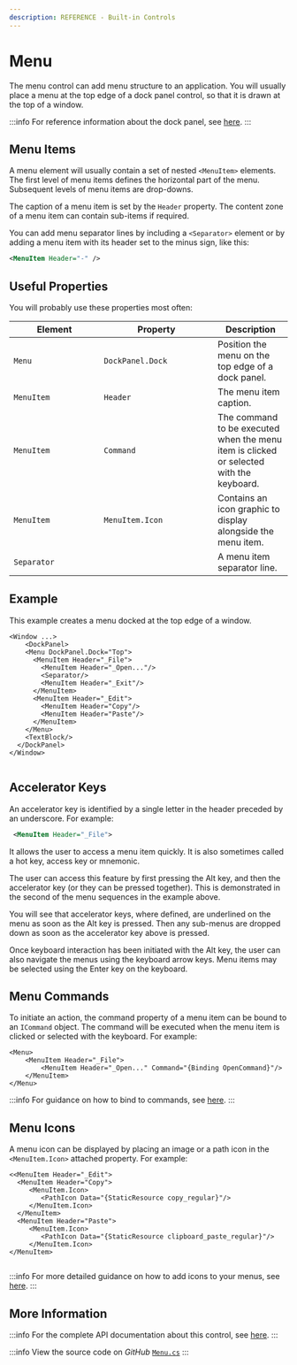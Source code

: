 ```yaml
---
description: REFERENCE - Built-in Controls
---
```


# Menu

The menu control can add menu structure to an application. You will usually place a menu at the top edge of a dock panel control, so that it is drawn at the top of a window.

:::info
For reference information about the dock panel, see [here](dockpanel.md).
:::

## Menu Items

A menu element will usually contain a set of nested `<MenuItem>` elements. The first level of menu items defines the horizontal part of the menu. Subsequent levels of menu items are drop-downs.

The caption of a menu item is set by the `Header` property. The content zone of a menu item can contain sub-items if required.

You can add menu separator lines by including a `<Separator>` element or by adding a menu item with its header set to the minus sign, like this:

```xml
<MenuItem Header="-" />
```

## Useful Properties

You will probably use these properties most often:

<table><thead><tr><th width="147.33333333333331">Element</th><th width="190">Property</th><th>Description</th></tr></thead><tbody><tr><td><code>Menu</code></td><td><code>DockPanel.Dock</code></td><td>Position the menu on the top edge of a dock panel.</td></tr><tr><td><code>MenuItem</code></td><td><code>Header</code></td><td>The menu item caption.</td></tr><tr><td><code>MenuItem</code></td><td><code>Command</code></td><td>The command to be executed when the menu item is clicked or selected with the keyboard.</td></tr><tr><td><code>MenuItem</code></td><td><code>MenuItem.Icon</code></td><td>Contains an icon graphic to display alongside the menu item.</td></tr><tr><td><code>Separator</code></td><td></td><td>A menu item separator line.</td></tr></tbody></table>

## Example

This example creates a menu docked at the top edge of a window.&#x20;

```markup
<Window ...>
    <DockPanel>
    <Menu DockPanel.Dock="Top">
      <MenuItem Header="_File">
        <MenuItem Header="_Open..."/>
        <Separator/>
        <MenuItem Header="_Exit"/>
      </MenuItem>
      <MenuItem Header="_Edit">
        <MenuItem Header="Copy"/>
        <MenuItem Header="Paste"/>
      </MenuItem>
    </Menu>
    <TextBlock/>
  </DockPanel>
</Window>
```

<img src="/img/gitbook-import/assets/menu.gif" alt=""/>

## Accelerator Keys

An accelerator key is identified by a single letter in the header preceded by an underscore. For example:

```xml
 <MenuItem Header="_File">
```

It allows the user to access a menu item quickly. It is also sometimes called a hot key, access key or mnemonic.

The user can access this feature by first pressing the Alt key, and then the accelerator key (or they can be pressed together). This is demonstrated in the second of the menu sequences in the example above.

You will see that accelerator keys, where defined, are underlined on the menu as soon as the Alt key is pressed. Then any sub-menus are dropped down as soon as the accelerator key above is pressed.&#x20;

Once keyboard interaction has been initiated with the Alt key, the user can also navigate the menus using the keyboard arrow keys. Menu items may be selected using the Enter key on the keyboard.

## Menu Commands <a href="#menu-commands" id="menu-commands"></a>

To initiate an action, the command property of a menu item can be bound to an `ICommand` object. The command will be executed when the menu item is clicked or selected with the keyboard. For example:

```markup
<Menu>
    <MenuItem Header="_File">
        <MenuItem Header="_Open..." Command="{Binding OpenCommand}"/>
    </MenuItem>
</Menu>
```

:::info
For guidance on how to bind to commands, see [here](broken-reference).
:::

## Menu Icons <a href="#menu-icons" id="menu-icons"></a>

A menu icon can be displayed by placing an image or a path icon in the `<MenuItem.Icon>` attached property. For example:

```markup
<<MenuItem Header="_Edit">
  <MenuItem Header="Copy">
     <MenuItem.Icon>
        <PathIcon Data="{StaticResource copy_regular}"/>
     </MenuItem.Icon>
  </MenuItem>
  <MenuItem Header="Paste">
     <MenuItem.Icon>
        <PathIcon Data="{StaticResource clipboard_paste_regular}"/>
     </MenuItem.Icon>
</MenuItem>
```

<img src="/img/gitbook-import/assets/menu2.gif" alt=""/>

:::info
For more detailed guidance on how to add icons to your menus, see [here](../../guides/graphics-and-animation/how-to-add-menu-icons.md).
:::

## More Information <a href="#dynamically-creating-menus" id="dynamically-creating-menus"></a>

:::info
For the complete API documentation about this control, see [here](http://reference.avaloniaui.net/api/Avalonia.Controls/Menu/).
:::

:::info
View the source code on _GitHub_ [`Menu.cs`](https://github.com/AvaloniaUI/Avalonia/blob/master/src/Avalonia.Controls/Menu.cs)
:::
